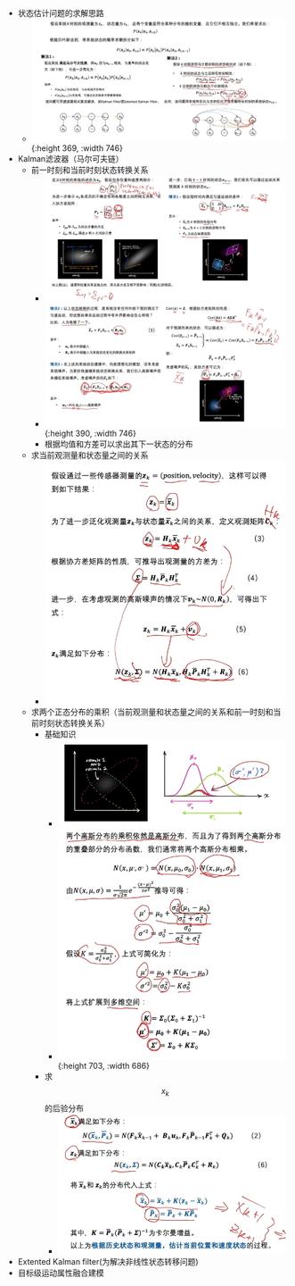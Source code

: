 - 状态估计问题的求解思路
	- ![image.png](../assets/image_1649339234584_0.png){:height 369, :width 746}
- Kalman滤波器（马尔可夫链）
	- 前一时刻和当前时刻状态转换关系
		- ![image.png](../assets/image_1649339605127_0.png)
		- ![image.png](../assets/image_1649339865727_0.png){:height 390, :width 746}
		- 根据均值和方差可以求出其下一状态的分布
	- 求当前观测量和状态量之间的关系
		- ![image.png](../assets/image_1649340190270_0.png)
	- 求两个正态分布的乘积（当前观测量和状态量之间的关系和前一时刻和当前时刻状态转换关系）
		- 基础知识
			- ![image.png](../assets/image_1649340416718_0.png)
			- ![image.png](../assets/image_1649340429475_0.png){:height 703, :width 686}
		- 求$$x_k$$的后验分布
			- ![image.png](../assets/image_1649340495525_0.png)
- Extented Kalman filter(为解决非线性状态转移问题)
- 目标级运动属性融合建模